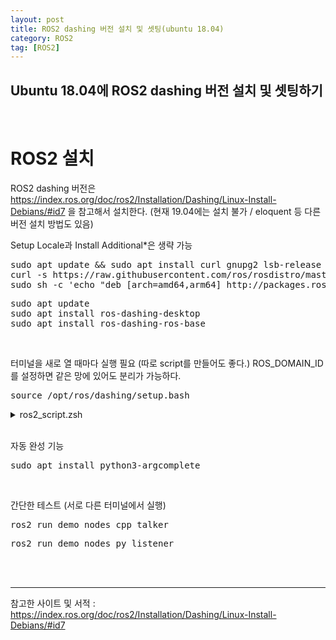 ```yaml
---
layout: post
title: ROS2 dashing 버전 설치 및 셋팅(ubuntu 18.04)
category: ROS2
tag: [ROS2]
---
```


## Ubuntu 18.04에 ROS2 dashing 버전 설치 및 셋팅하기

<br>

# ROS2 설치

ROS2 dashing 버전은 https://index.ros.org/doc/ros2/Installation/Dashing/Linux-Install-Debians/#id7 을 참고해서 설치한다.
(현재 19.04에는 설치 불가 / eloquent 등 다른 버전 설치 방법도 있음)

Setup Locale과 Install Additional*은 생략 가능

<pre class="prettyprint">
sudo apt update && sudo apt install curl gnupg2 lsb-release
curl -s https://raw.githubusercontent.com/ros/rosdistro/master/ros.asc | sudo apt-key add -
sudo sh -c 'echo "deb [arch=amd64,arm64] http://packages.ros.org/ros2/ubuntu `lsb_release -cs` main" > /etc/apt/sources.list.d/ros2-latest.list'
</pre>

<pre class="prettyprint">
sudo apt update
sudo apt install ros-dashing-desktop
sudo apt install ros-dashing-ros-base
</pre>

<br>

터미널을 새로 열 때마다 실행 필요 (따로 script를 만들어도 좋다.)
ROS_DOMAIN_ID를 설정하면 같은 망에 있어도 분리가 가능하다.

<pre class="prettyprint">
source /opt/ros/dashing/setup.bash
</pre>

<details>
  <summary>ros2_script.zsh</summary>

  <pre class="prettyprint">
  source /opt/ros/dashing/setup.zsh
  export ROS_DOMAIN_ID=33
  </pre>

</details>

<br>


자동 완성 기능
<pre class="prettyprint">
sudo apt install python3-argcomplete
</pre>

<br>

간단한 테스트 (서로 다른 터미널에서 실행)

<pre class="prettyprint">
ros2 run demo_nodes_cpp talker
</pre>


<pre class="prettyprint">
ros2 run demo_nodes_py listener
</pre>

<br>
<br>

---
참고한 사이트 및 서적 : https://index.ros.org/doc/ros2/Installation/Dashing/Linux-Install-Debians/#id7